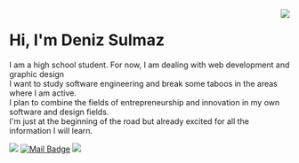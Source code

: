 <img align='right' src="https://github-readme-stats.vercel.app/api?username=denizsulmaz&show_icons=true&theme=highcontrast">

# Hi, I'm Deniz Sulmaz

I am a high school student.
For now, I am dealing with web development and graphic design </br>
I want to study software engineering and break some taboos in the areas where I am active. </br>
I plan to combine the fields of entrepreneurship and innovation in my own software and design fields. </br>
I'm just at the beginning of the road but already excited for all the information I will learn.


[![](https://img.shields.io/badge/linkedin-%230077B5.svg?&style=for-the-badge&logo=linkedin&logoColor=white)](https://www.linkedin.com/in/denizsulmaz/)
[![Mail Badge](https://img.shields.io/badge/Gmail-c14438?style=for-the-badge&logo=Gmail&logoColor=white&link=mailto:denizsulmaz0@gmail.com)](mailto:denizsulmaz0@gmail.com)
[![](https://img.shields.io/badge/medium-%2312100E.svg?&style=for-the-badge&logo=medium&logoColor=white)](https://denizsulmaz.medium.com)
